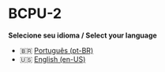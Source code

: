 # BCPU-2

**Selecione seu idioma / Select your language**

- 🇧🇷 [Português (pt-BR)](./README.pt-BR.md)  
- 🇺🇸 [English (en-US)](./README.en-US.md)
